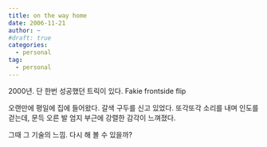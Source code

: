 ```yaml
---
title: on the way home
date: 2006-11-21
author: ~
#draft: true
categories:
  - personal
tag:
  - personal
---
```





2000년. 단 한번 성공했던 트릭이 있다.
Fakie frontside flip

오랜만에 평일에 집에 들어왔다.
갈색 구두를 신고 있었다.
또각또각 소리를 내며 인도를 걷는데,
문득 오른 발 엄지  부근에 강렬한 감각이 느껴졌다.

그때 그 기술의 느낌.
다시 해 볼 수 있을까?



 






